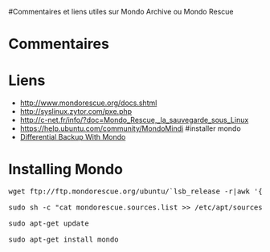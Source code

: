#Commentaires et liens utiles sur Mondo Archive ou Mondo Rescue

# Commentaires #




# Liens #

  * http://www.mondorescue.org/docs.shtml
  * http://syslinux.zytor.com/pxe.php
  * http://c-net.fr/info/?doc=Mondo_Rescue,_la_sauvegarde_sous_Linux
  * https://help.ubuntu.com/community/MondoMindi #installer mondo
  * [Differential Backup With Mondo](http://bryan-murdock.blogspot.fr/2007/02/differential-backup-with-mondo_15.html)


# Installing Mondo #
<pre>
wget ftp://ftp.mondorescue.org/ubuntu/`lsb_release -r|awk '{print $2}'`/mondorescue.sources.list<br>
sudo sh -c "cat mondorescue.sources.list >> /etc/apt/sources.list"<br>
sudo apt-get update<br>
sudo apt-get install mondo<br>
</pre>